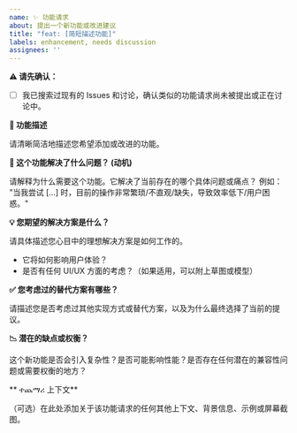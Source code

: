 ```yaml
---
name: ✨ 功能请求
about: 提出一个新功能或改进建议
title: "feat: [简短描述功能]"
labels: enhancement, needs discussion
assignees: ''
---
```


**⚠️ 请先确认：**

- [ ] 我已搜索过现有的 Issues 和讨论，确认类似的功能请求尚未被提出或正在讨论中。

**🎯 功能描述**

请清晰简洁地描述您希望添加或改进的功能。

**🤔 这个功能解决了什么问题？ (动机)**

请解释为什么需要这个功能。它解决了当前存在的哪个具体问题或痛点？
例如： "当我尝试 [...] 时，目前的操作非常繁琐/不直观/缺失，导致效率低下/用户困惑。"

**💡 您期望的解决方案是什么？**

请具体描述您心目中的理想解决方案是如何工作的。
*   它将如何影响用户体验？
*   是否有任何 UI/UX 方面的考虑？（如果适用，可以附上草图或模型）

**✅ 您考虑过的替代方案有哪些？**

请描述您是否考虑过其他实现方式或替代方案，以及为什么最终选择了当前的提议。

**📉 潜在的缺点或权衡？**

这个新功能是否会引入复杂性？是否可能影响性能？是否存在任何潜在的兼容性问题或需要权衡的地方？

** ተጨማሪ 上下文**

（可选）在此处添加关于该功能请求的任何其他上下文、背景信息、示例或屏幕截图。
